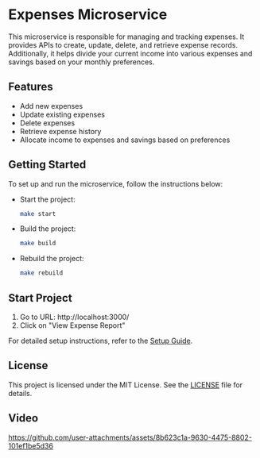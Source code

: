 # Expenses Microservice

This microservice is responsible for managing and tracking expenses. It provides APIs to create, update, delete, and retrieve expense records. Additionally, it helps divide your current income into various expenses and savings based on your monthly preferences.

## Features
- Add new expenses
- Update existing expenses
- Delete expenses
- Retrieve expense history
- Allocate income to expenses and savings based on preferences

## Getting Started
To set up and run the microservice, follow the instructions below:

- Start the project:
    ```bash
    make start
    ```

- Build the project:
    ```bash
    make build
    ```

- Rebuild the project:
    ```bash
    make rebuild
    ```

## Start Project 
1. Go to URL: http://localhost:3000/
2. Click on "View Expense Report"

For detailed setup instructions, refer to the [Setup Guide](./SETUP.md).

## License
This project is licensed under the MIT License. See the [LICENSE](./LICENSE) file for details.

## Video

https://github.com/user-attachments/assets/8b623c1a-9630-4475-8802-101ef1be5d36

